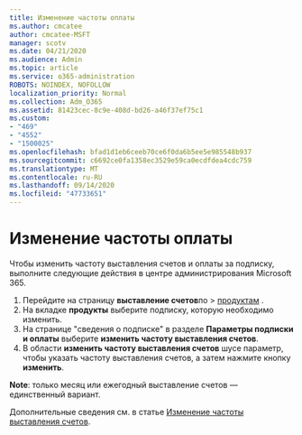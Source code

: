 ```yaml
---
title: Изменение частоты оплаты
ms.author: cmcatee
author: cmcatee-MSFT
manager: scotv
ms.date: 04/21/2020
ms.audience: Admin
ms.topic: article
ms.service: o365-administration
ROBOTS: NOINDEX, NOFOLLOW
localization_priority: Normal
ms.collection: Adm_O365
ms.assetid: 81423cec-8c9e-408d-bd26-a46f37ef75c1
ms.custom:
- "469"
- "4552"
- "1500025"
ms.openlocfilehash: bfad1d1eb6ceeb70ce6f0da6b5ee5e985548b937
ms.sourcegitcommit: c6692ce0fa1358ec3529e59ca0ecdfdea4cdc759
ms.translationtype: MT
ms.contentlocale: ru-RU
ms.lasthandoff: 09/14/2020
ms.locfileid: "47733651"
---
```

# <a name="change-how-often-you-pay"></a>Изменение частоты оплаты

Чтобы изменить частоту выставления счетов и оплаты за подписку, выполните следующие действия в центре администрирования Microsoft 365.

1. Перейдите на страницу **выставление счетов**по  >  [продуктам](https://go.microsoft.com/fwlink/p/?linkid=842054) .
2. На вкладке **продукты** выберите подписку, которую необходимо изменить. 
3. На странице "сведения о подписке" в разделе **Параметры подписки и оплаты** выберите **изменить частоту выставления счетов**.
4. В области **изменить частоту выставления счетов** шусе параметр, чтобы указать частоту выставления счетов, а затем нажмите кнопку **изменить**.

**Note**: только месяц или ежегодный выставление счетов — единственный вариант.

Дополнительные сведения см. в статье [Изменение частоты выставления счетов](https://docs.microsoft.com/microsoft-365/commerce/billing-and-payments/change-payment-frequency).
